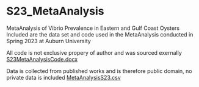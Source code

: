 # S23_MetaAnalysis
MetaAnalysis of Vibrio Prevalence in Eastern and Gulf Coast Oysters
Included are the data set and code used in the MetaAnalysis conducted in Spring 2023 at Auburn University

All code is not exclusive propery of author and was sourced exernally
[S23MetaAnalysisCode.docx](https://github.com/lam0142/S23_MetaAnalysis/files/11330580/S23MetaAnalysisCode.docx)


Data is collected from published works and is therefore public domain, no private data is included
[MetaAnalysisS23.csv](https://github.com/lam0142/S23_MetaAnalysis/files/11329713/MetaAnalysisS23.csv)

